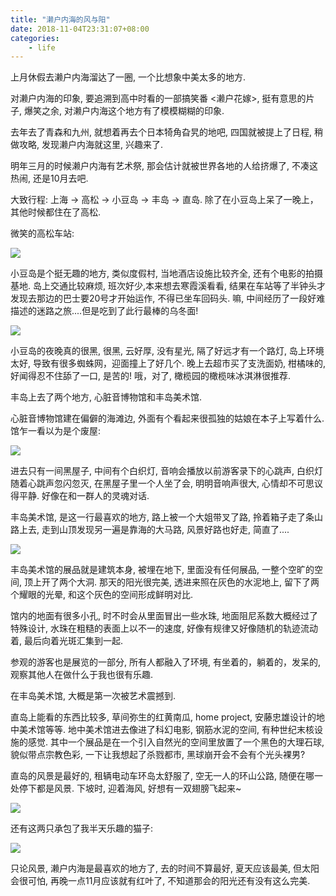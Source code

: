 ```yaml
---
title: "濑户内海的风与阳"
date: 2018-11-04T23:31:07+08:00
categories:
    - life
---
```


上月休假去濑户内海溜达了一圈, 一个比想象中美太多的地方.

对濑户内海的印象, 要追溯到高中时看的一部搞笑番 <濑户花嫁>, 挺有意思的片子, 爆笑之余, 对濑户内海这个地方有了模模糊糊的印象.

去年去了青森和九州, 就想着再去个日本犄角旮旯的地吧, 四国就被提上了日程, 稍做攻略, 发现濑户内海就这里, 兴趣来了.

明年三月的时候濑户内海有艺术祭, 那会估计就被世界各地的人给挤爆了, 不凑这热闹, 还是10月去吧.

大致行程: 上海 -> 高松 -> 小豆岛 -> 丰岛 -> 直岛. 除了在小豆岛上呆了一晚上，其他时候都住在了高松.

微笑的高松车站:

![](/posts/images/高松站.jpg)


小豆岛是个挺无趣的地方, 类似度假村, 当地酒店设施比较齐全, 还有个电影的拍摄基地. 岛上交通比较麻烦, 班次好少,本来想去寒霞溪看看,
结果在车站等了半钟头才发现去那边的巴士要20号才开始运作, 不得已坐车回码头. 嘛, 中间经历了一段好难描述的迷路之旅....但是吃到了此行最棒的乌冬面!

![](/posts/images/乌冬.jpg)

小豆岛的夜晚真的很黑, 很黑, 云好厚, 没有星光, 隔了好远才有一个路灯, 岛上环境太好, 导致有很多蜘蛛网，迎面撞上了好几个. 晚上去超市买了支洗面奶,
柑橘味的, 好闻得忍不住舔了一口, 是苦的! 哦，对了, 橄榄园的橄榄味冰淇淋很推荐.

丰岛上去了两个地方, 心脏音博物馆和丰岛美术馆.

心脏音博物馆建在偏僻的海滩边, 外面有个看起来很孤独的姑娘在本子上写着什么. 馆乍一看以为是个废屋:

![](/posts/images/心脏音.jpg)


进去只有一间黑屋子, 中间有个白织灯, 音响会播放以前游客录下的心跳声, 白织灯随着心跳声忽闪忽灭, 在黑屋子里一个人坐了会, 明明音响声很大, 心情却不可思议得平静. 好像在和一群人的灵魂对话.

丰岛美术馆, 是这一行最喜欢的地方, 路上被一个大姐带叉了路, 拎着箱子走了条山路上去, 走到山顶发现另一遍是靠海的大马路, 风景好路也好走, 简直了....

![](/posts/images/丰岛.jpg)

丰岛美术馆的展品就是建筑本身, 被埋在地下, 里面没有任何展品, 一整个空旷的空间, 顶上开了两个大洞. 那天的阳光很完美, 透进来照在灰色的水泥地上, 
留下了两个耀眼的光晕, 和这个灰色的空间形成鲜明对比.

馆内的地面有很多小孔, 时不时会从里面冒出一些水珠, 地面阻尼系数大概经过了特殊设计, 水珠在粗糙的表面上以不一的速度, 好像有规律又好像随机的轨迹流动着,
最后向着光斑汇集到一起.

参观的游客也是展览的一部分, 所有人都融入了环境, 有坐着的，躺着的，发呆的, 观察其他人在做什么于我也很有乐趣.

在丰岛美术馆, 大概是第一次被艺术震撼到.

直岛上能看的东西比较多, 草间弥生的红黄南瓜, home project, 安藤忠雄设计的地中美术馆等等. 地中美术馆进去像进了科幻电影, 钢筋水泥的空间, 有种世纪末核设施的感觉. 其中一个展品是在一个引入自然光的空间里放置了一个黑色的大理石球, 貌似带点宗教色彩, 一下让我想起了杀戮都市, 黑球崩开会不会有个光头裸男? 

直岛的风景是最好的, 租辆电动车环岛太舒服了, 空无一人的环山公路, 随便在哪一处停下都是风景. 下坡时, 迎着海风, 好想有一双翅膀飞起来~

![](/posts/images/直岛.jpg)

还有这两只承包了我半天乐趣的猫子:

![](/posts/images/猫.jpg)

只论风景, 濑户内海是最喜欢的地方了, 去的时间不算最好, 夏天应该最美, 但太阳会很可怕, 再晚一点11月应该就有红叶了, 不知道那会的阳光还有没有这么完美.
